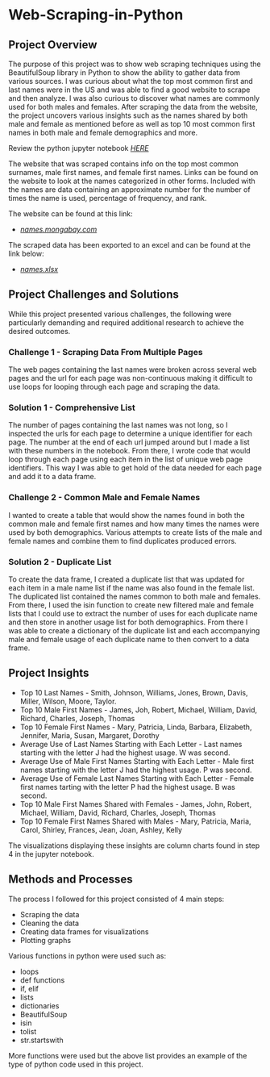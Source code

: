 # Web-Scraping-in-Python

## Project Overview
The purpose of this project was to show web scraping techniques using the BeautifulSoup library in Python to show the ability to gather data from various sources. I was curious about what the top most common first and last names were in the US and was able to find a good website to scrape and then analyze. I was also curious to discover what names are commonly used for both males and females. After scraping the data from the website, the project uncovers various insights such as the names shared by both male and female as mentioned before as well as top 10 most common first names in both male and female demographics and more.

Review the python jupyter notebook *[HERE](https://github.com/msanders25/Web-Scraping-in-Python/blob/main/Web%20Scraping%20-%20Name%20Analysis.ipynb)*

The website that was scraped contains info on the top most common surnames, male first names, and female first names. Links can be found on the website to look at the names categorized in other forms. Included with the names are data containing an approximate number for the number of times the name is used, percentage of frequency, and rank.

The website can be found at this link: 
 - *[names.mongabay.com](https://names.mongabay.com/most_common_surnames.htm)*

The scraped data has been exported to an excel and can be found at the link below:
 - *[names.xlsx](https://github.com/msanders25/Web-Scraping-in-Python/blob/main/names.xlsx)*
 
## Project Challenges and Solutions
While this project presented various challenges, the following were particularly demanding and required additional research to achieve the desired outcomes.

### Challenge 1 - Scraping Data From Multiple Pages
The web pages containing the last names were broken across several web pages and the url for each page was non-continuous making it difficult to use loops for looping through each page and scraping the data.

### Solution 1 - Comprehensive List
The number of pages containing the last names was not long, so I inspected the urls for each page to determine a unique identifier for each page. The number at the end of each url jumped around but I made a list with these numbers in the notebook. From there, I wrote code that would loop through each page using each item in the list of unique web page identifiers. This way I was able to get hold of the data needed for each page and add it to a data frame.

### Challenge 2 - Common Male and Female Names
I wanted to create a table that would show the names found in both the common male and female first names and how many times the names were used by both demographics. Various attempts to create lists of the male and female names and combine them to find duplicates produced errors.

### Solution 2 - Duplicate List
To create the data frame, I created a duplicate list that was updated for each item in a male name list if the name was also found in the female list. The duplicated list contained the names common to both male and females. From there, I used the isin function to create new filtered male and female lists that I could use to extract the number of uses for each duplicate name and then store in another usage list for both demographics. From there I was able to create a dictionary of the duplicate list and each accompanying male and female usage of each duplicate name to then convert to a data frame.

## Project Insights
- Top 10 Last Names - Smith, Johnson, Williams, Jones, Brown, Davis, Miller, Wilson, Moore, Taylor.
- Top 10 Male First Names - James, Joh, Robert, Michael, William, David, Richard, Charles, Joseph, Thomas
- Top 10 Female First Names - Mary, Patricia, Linda, Barbara, Elizabeth, Jennifer, Maria, Susan, Margaret, Dorothy
- Average Use of Last Names Starting with Each Letter - Last names starting with the letter J had the highest usage. W was second.
- Average Use of Male First Names Starting with Each Letter - Male first names starting with the letter J had the highest usage. P was second.
- Average Use of Female Last Names Starting with Each Letter - Female first names tarting with the letter P had the highest usage. B was second.
- Top 10 Male First Names Shared with Females - James, John, Robert, Michael, William, David, Richard, Charles, Joseph, Thomas
- Top 10 Female First Names Shared with Males - Mary, Patricia, Maria, Carol, Shirley, Frances, Jean, Joan, Ashley, Kelly

The visualizations displaying these insights are column charts found in step 4 in the jupyter notebook.

## Methods and Processes
The process I followed for this project consisted of 4 main steps:
- Scraping the data
- Cleaning the data
- Creating data frames for visualizations
- Plotting graphs

Various functions in python were used such as:
- loops
- def functions
- if, elif
- lists
- dictionaries
- BeautifulSoup
- isin
- tolist
- str.startswith

More functions were used but the above list provides an example of the type of python code used in this project.




